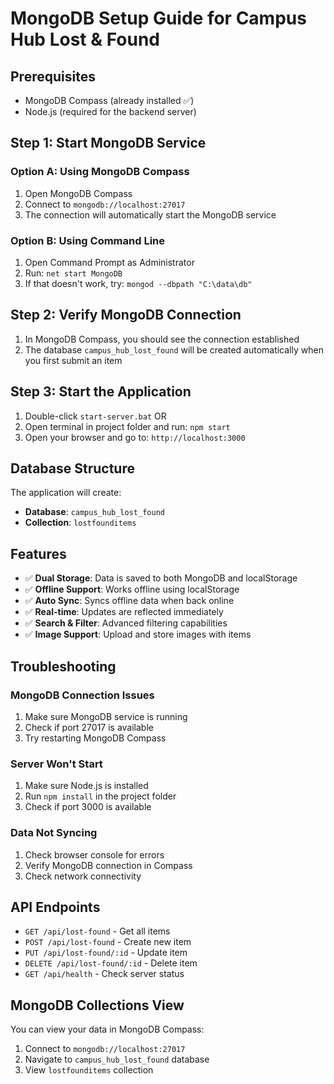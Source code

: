 # MongoDB Setup Guide for Campus Hub Lost & Found

## Prerequisites
- MongoDB Compass (already installed ✅)
- Node.js (required for the backend server)

## Step 1: Start MongoDB Service

### Option A: Using MongoDB Compass
1. Open MongoDB Compass
2. Connect to `mongodb://localhost:27017`
3. The connection will automatically start the MongoDB service

### Option B: Using Command Line
1. Open Command Prompt as Administrator
2. Run: `net start MongoDB`
3. If that doesn't work, try: `mongod --dbpath "C:\data\db"`

## Step 2: Verify MongoDB Connection
1. In MongoDB Compass, you should see the connection established
2. The database `campus_hub_lost_found` will be created automatically when you first submit an item

## Step 3: Start the Application
1. Double-click `start-server.bat` OR
2. Open terminal in project folder and run: `npm start`
3. Open your browser and go to: `http://localhost:3000`

## Database Structure
The application will create:
- **Database**: `campus_hub_lost_found`
- **Collection**: `lostfounditems`

## Features
- ✅ **Dual Storage**: Data is saved to both MongoDB and localStorage
- ✅ **Offline Support**: Works offline using localStorage
- ✅ **Auto Sync**: Syncs offline data when back online
- ✅ **Real-time**: Updates are reflected immediately
- ✅ **Search & Filter**: Advanced filtering capabilities
- ✅ **Image Support**: Upload and store images with items

## Troubleshooting

### MongoDB Connection Issues
1. Make sure MongoDB service is running
2. Check if port 27017 is available
3. Try restarting MongoDB Compass

### Server Won't Start
1. Make sure Node.js is installed
2. Run `npm install` in the project folder
3. Check if port 3000 is available

### Data Not Syncing
1. Check browser console for errors
2. Verify MongoDB connection in Compass
3. Check network connectivity

## API Endpoints
- `GET /api/lost-found` - Get all items
- `POST /api/lost-found` - Create new item
- `PUT /api/lost-found/:id` - Update item
- `DELETE /api/lost-found/:id` - Delete item
- `GET /api/health` - Check server status

## MongoDB Collections View
You can view your data in MongoDB Compass:
1. Connect to `mongodb://localhost:27017`
2. Navigate to `campus_hub_lost_found` database
3. View `lostfounditems` collection